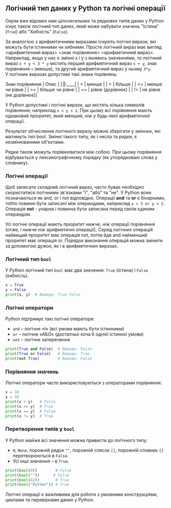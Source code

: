 ## Логічний тип даних у Python та логічні операції
Окрім вже відомих нам цілочисельних та рядкових типів даних у Python існує також логічний
тип даних, який може набувати значень "Істина" (`True`) або "Хибність" (`False`).

За аналогією з арифметичними виразами існують логічні вирази, які можуть бути істинними чи хибними.
Просте логічний вираз має вигляд <арифметичний вираз> <знак порівняння> <арифметичний вираз>. 
Наприклад, якщо у нас є змінні x і y з якимись значеннями, то логічний вираз `x + y < 3 * y` 
містить перший арифметичний вираз `x + y`, знак порівняння `<` (менше), та другий арифметичний 
вираз у ньому `3*y`.  
У логічних виразах допустимі такі знаки порівнянь:

Знак порівняння     |  Опис                 |
|:__________________|:______________________|
| <                 | менше                 |
| >                 | більше                |
| <=                | менше чи рівне        |
| >=                | більше чи рівне       |
| ==                | рівне (дорівнює)      |
| !=                | не рівне (не дорівнює)|


У Python допустимі і логічні вирази, що містять кілька символів порівняння, наприклад `x < y < z`.
При цьому всі порівняння мають однаковий пріоритет, який менший, ніж у будь-якої арифметичної 
операції.

Результат обчислення логічного виразу можна зберігати у змінних, які матимуть тип bool. Змінні 
такого типу, як і числа та рядки, є незмінюваними об'єктами.

Рядки також можуть порівнюватися між собою. При цьому порівняння відбувається у лексикографічному
порядку (як упорядковані слова у словнику).

### Логічні операції
Щоб записати складний логічний вираз, часто буває необхідно скористатися логічними зв'язками 
"і", "або" та "не". У Python вони позначаються як and, or і not відповідно. Операції **and** та **or** 
є бінарними, тобто повинні бути записані між операндами, наприклад `x < 3 or y > 2`. Операція 
**not** - унарна і повинна бути записана перед своїм єдиним операндом.

Усі логічні операції мають пріоритет нижче, ніж операції порівняння (отже, і нижче ніж арифметичні
операції). Серед логічних операцій найвищий пріоритет має операція not, потім йде and найменший
пріоритет має операція or. Порядок виконання операцій можна змінити за допомогою дужок, як і в 
арифметичних виразах.

### Логічний тип `bool`
У Python логічний тип `bool` має два значення: `True` (істина) і `False` (хибність).
```python
x = True
y = False
print(x, y)  # Виведе: True False
```

### Логічні оператори
Python підтримує такі логічні оператори:
- `and` – логічне «І» (всі умови мають бути істинними)
- `or` – логічне «АБО» (достатньо хоча б однієї істинної умови)
- `not` – логічне заперечення

```python
print(True and False)  # Виведе: False
print(True or False)   # Виведе: True
print(not True)        # Виведе: False
```

### Порівняння значень
Логічні оператори часто використовуються з операторами порівняння:
```python
x = 10
y = 20
print(x > y)   # False
print(x <= y)  # True
print(x == y)  # False
print(x != y)  # True
```

### Перетворення типів у `bool`
У Python майже всі значення можна привести до логічного типу:
- `0`, `None`, порожній рядок `""`, порожній список `[]`, порожній словник `{}` перетворюються в `False`.
- Усі інші значення – в `True`.

```python
print(bool(0))        # False
print(bool(""))      # False
print(bool(42))       # True
print(bool("Python")) # True
```

Логічні операції є важливими для роботи з умовними конструкціями, циклами та перевірками даних у Python.

